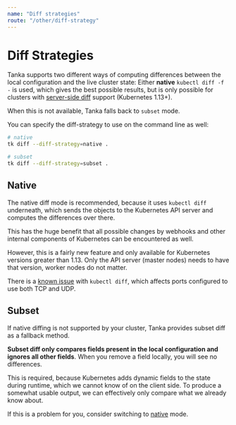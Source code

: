 ```yaml
---
name: "Diff strategies"
route: "/other/diff-strategy"
---
```


# Diff Strategies

Tanka supports two different ways of computing differences between the local
configuration and the live cluster state: Either **native** `kubectl diff -f -`
is used, which gives the best possible results, but is only possible for
clusters with
[server-side diff](https://kubernetes.io/blog/2019/01/14/apiserver-dry-run-and-kubectl-diff/)
support (Kubernetes 1.13+).

When this is not available, Tanka falls back to `subset` mode.

You can specify the diff-strategy to use on the command line as well:

```bash
# native
tk diff --diff-strategy=native .

# subset
tk diff --diff-strategy=subset .
```

## Native

The native diff mode is recommended, because it uses `kubectl diff` underneath,
which sends the objects to the Kubernetes API server and computes the
differences over there.

This has the huge benefit that all possible changes by webhooks and other
internal components of Kubernetes can be encountered as well.

However, this is a fairly new feature and only available for Kubernetes versions
greater than 1.13. Only the API server (master nodes) needs to have that
version, worker nodes do not matter.

There is a
[known issue](known-issues.md#unexpected-diff-if-the-same-port-number-is-used-for-udp-and-tcp)
with `kubectl diff`, which affects ports configured to use both TCP and UDP.

## Subset

If native diffing is not supported by your cluster, Tanka provides subset diff
as a fallback method.

**Subset diff only compares fields present in the local configuration and
ignores all other fields**. When you remove a field locally, you will see no
differences.

This is required, because Kubernetes adds dynamic fields to the state during
runtime, which we cannot know of on the client side. To produce a somewhat
usable output, we can effectively only compare what we already know about.

If this is a problem for you, consider switching to [native](#native) mode.
